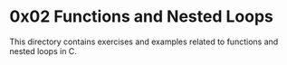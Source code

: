 # 0x02 Functions and Nested Loops
This directory contains exercises and examples related to functions and nested loops in C.

